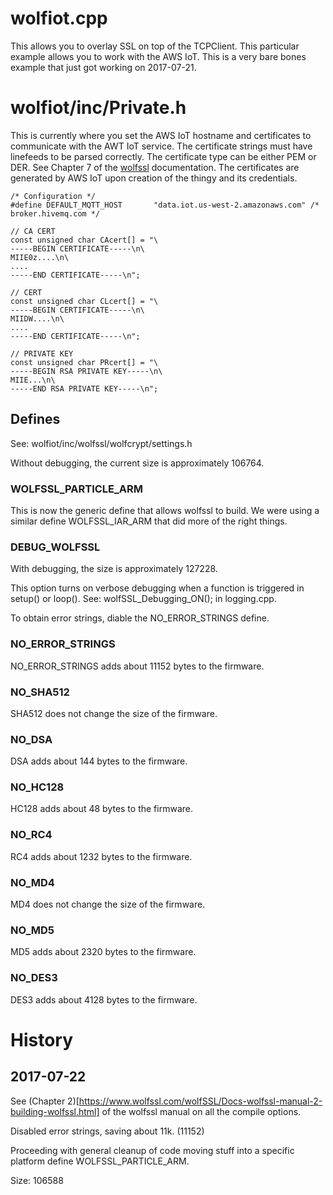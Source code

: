 # wolfiot.cpp

This allows you to overlay SSL on top of the TCPClient.  This particular
example allows you to work with the AWS IoT.   This is a very bare bones
example that just got working on 2017-07-21.

# wolfiot/inc/Private.h

This is currently where you set the AWS IoT hostname and certificates to communicate
with the AWT IoT service.  The certificate strings must have linefeeds to be parsed
correctly.  The certificate type can be either PEM or DER.  See Chapter 7 of the
[wolfssl](https://www.wolfssl.com/wolfSSL/Docs-wolfssl-manual-7-keys-and-certificates.html)
documentation.  The certificates are generated by AWS IoT upon creation of the thingy
and its credentials.

```
/* Configuration */
#define DEFAULT_MQTT_HOST       "data.iot.us-west-2.amazonaws.com" /* broker.hivemq.com */

// CA CERT
const unsigned char CAcert[] = "\
-----BEGIN CERTIFICATE-----\n\
MIIE0z....\n\
....
-----END CERTIFICATE-----\n";

// CERT
const unsigned char CLcert[] = "\
-----BEGIN CERTIFICATE-----\n\
MIIDW....\n\
....
-----END CERTIFICATE-----\n";

// PRIVATE KEY
const unsigned char PRcert[] = "\
-----BEGIN RSA PRIVATE KEY-----\n\
MIIE...\n\
-----END RSA PRIVATE KEY-----\n";
```

## Defines

See: wolfiot/inc/wolfssl/wolfcrypt/settings.h

Without debugging, the current size is approximately 106764.

### WOLFSSL_PARTICLE_ARM

This is now the generic define that allows wolfssl to build.  We were using
a similar define WOLFSSL_IAR_ARM that did more of the right things.

### DEBUG_WOLFSSL

With debugging, the size is approximately 127228.

This option turns on verbose debugging when a function is triggered in
setup() or loop().  See: wolfSSL_Debugging_ON(); in logging.cpp.

To obtain error strings, diable the NO_ERROR_STRINGS define.

### NO_ERROR_STRINGS

NO_ERROR_STRINGS adds about 11152 bytes to the firmware.

### NO_SHA512

SHA512 does not change the size of the firmware.

### NO_DSA

DSA adds about 144 bytes to the firmware.

### NO_HC128

HC128 adds about 48 bytes to the firmware.

### NO_RC4

RC4 adds about 1232 bytes to the firmware.

### NO_MD4

MD4 does not change the size of the firmware.

### NO_MD5

MD5 adds about 2320 bytes to the firmware.

### NO_DES3

DES3 adds about 4128 bytes to the firmware.

# History

## 2017-07-22 

See (Chapter 2)[https://www.wolfssl.com/wolfSSL/Docs-wolfssl-manual-2-building-wolfssl.html]
of the wolfssl manual on all the compile options.

Disabled error strings, saving about 11k.  (11152)

Proceeding with general cleanup of code moving stuff into a specific platform define WOLFSSL_PARTICLE_ARM.

Size: 106588
